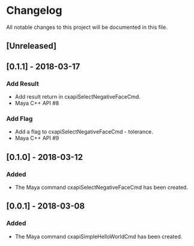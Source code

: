 # Changelog

All notable changes to this project will be documented in this file.

## [Unreleased]

## [0.1.1] - 2018-03-17

### Add Result

- Add result return in cxapiSelectNegativeFaceCmd.
- Maya C++ API #8

### Add Flag

- Add a flag to cxapiSelectNegativeFaceCmd - tolerance.  
- Maya C++ API #9

## [0.1.0] - 2018-03-12

### Added

- The Maya command cxapiSelectNegativeFaceCmd has been created.

## [0.0.1] - 2018-03-08

### Added

- The Maya command cxapiSimpleHelloWorldCmd has been created.

